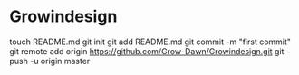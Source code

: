 Growindesign
============
touch README.md
git init
git add README.md
git commit -m "first commit"
git remote add origin https://github.com/Grow-Dawn/Growindesign.git
git push -u origin master
